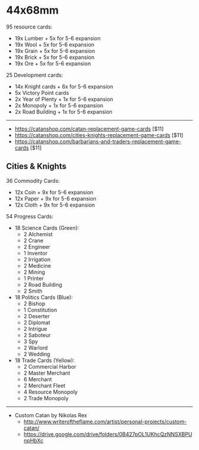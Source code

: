 
# 44x68mm

95 resource cards:

- 19x Lumber + 5x for 5-6 expansion
- 19x Wool + 5x for 5-6 expansion
- 19x Grain + 5x for 5-6 expansion
- 19x Brick + 5x for 5-6 expansion
- 19x Ore + 5x for 5-6 expansion

25 Development cards:

- 14x Knight cards + 6x for 5-6 expansion
-  5x Victory Point cards
-  2x Year of Plenty + 1x for 5-6 expansion
-  2x Monopoly + 1x for 5-6 expansion
-  2x Road Building + 1x for 5-6 expansion

---

- https://catanshop.com/catan-replacement-game-cards [$11]
- https://catanshop.com/cities-knights-replacement-game-cards [$11]
- https://catanshop.com/barbarians-and-traders-replacement-game-cards [$11]

## Cities & Knights

36 Commodity Cards:

- 12x Coin + 9x for 5-6 expansion
- 12x Paper + 9x for 5-6 expansion
- 12x Cloth + 9x for 5-6 expansion

54 Progress Cards:

- 18 Science Cards (Green):
  - 2 Alchemist
  - 2 Crane
  - 2 Engineer
  - 1 Inventor
  - 2 Irrigation
  - 2 Medicine
  - 2 Mining
  - 1 Printer
  - 2 Road Building
  - 2 Smith
- 18 Politics Cards (Blue):
  - 2 Bishop
  - 1 Constitution
  - 2 Deserter
  - 2 Diplomat
  - 2 Intrigue
  - 2 Saboteur
  - 3 Spy
  - 2 Warlord
  - 2 Wedding
- 18 Trade Cards (Yellow):
  - 2 Commercial Harbor
  - 2 Master Merchant
  - 6 Merchant
  - 2 Merchant Fleet
  - 4 Resource Monopoly
  - 2 Trade Monopoly

---

- Custom Catan by Nikolas Rex
  - http://www.writeroftheflame.com/artist/personal-projects/custom-catan/
  - https://drive.google.com/drive/folders/0B427pOL1UKhcQzNNSXBPUnpHbXc
